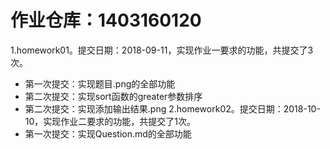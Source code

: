 # 作业仓库：1403160120
1.homework01。提交日期：2018-09-11，实现作业一要求的功能，共提交了3次。<br>
* 第一次提交：实现题目.png的全部功能
* 第二次提交：实现sort函数的greater参数排序
* 第二次提交：实现添加输出结果.png
2.homework02。提交日期：2018-10-10，实现作业二要求的功能，共提交了1次。<br>
* 第一次提交：实现Question.md的全部功能

